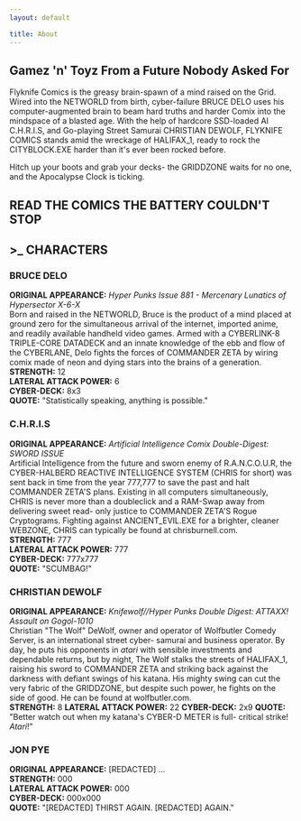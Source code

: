 ```yaml
---
layout: default

title: About
---
```


<h2 class="sectionHeader">Gamez 'n' Toyz From a Future Nobody Asked For</h2>

Flyknife Comics is the greasy brain-spawn of a mind raised on the Grid. Wired into the NETWORLD from birth, cyber-failure
BRUCE DELO uses his computer-augmented brain to beam hard truths and harder Comix into the mindspace of a blasted age.
With the help of hardcore SSD-loaded AI C.H.R.I.S, and Go-playing Street Samurai CHRISTIAN DEWOLF, FLYKNIFE COMICS stands
amid the wreckage of HALIFAX_1, ready to rock the CITYBLOCK.EXE harder than it's ever been rocked before.

Hitch up your boots and grab your decks- the GRIDDZONE waits for no one, and the Apocalypse Clock is ticking.

<h2 class="sectionHeader">READ THE COMICS THE BATTERY COULDN'T STOP</h2>
  
  
## >_ CHARACTERS ##
  
  
### BRUCE DELO ###
**ORIGINAL APPEARANCE:** *Hyper Punks Issue 881 - Mercenary Lunatics of Hypersector X-6-X*  
Born and raised in the NETWORLD, Bruce is the product of a mind placed at ground zero for the simultaneous arrival of 
the internet, imported anime, and readily available handheld video games. Armed with a CYBERLINK-8 TRIPLE-CORE DATADECK
and an innate knowledge of the ebb and flow of the CYBERLANE, Delo fights the forces of COMMANDER ZETA by wiring comix
made of neon and dying stars into the brains of a generation.  
**STRENGTH:** 12  
**LATERAL ATTACK POWER:** 6  
**CYBER-DECK:** 8x3  
**QUOTE:** "Statistically speaking, anything is possible."  
  
### C.H.R.I.S ###
**ORIGINAL APPEARANCE:** *Artificial Intelligence Comix Double-Digest: SWORD ISSUE*  
Artificial Intelligence from the future and sworn enemy of R.A.N.C.O.U.R, the CYBER-HALBERD REACTIVE INTELLIGENCE SYSTEM
(CHRIS for short) was sent back in time from the year 777,777 to save the past and halt COMMANDER ZETA'S plans. Existing
in all computers simultaneously, CHRIS is never more than a doubleclick and a RAM-Swap away from delivering sweet read-
only justice to COMMANDER ZETA'S Rogue Cryptograms. Fighting against ANCIENT_EVIL.EXE for a brighter, cleaner WEBZONE, 
CHRIS can typically be found at chrisburnell.com.  
**STRENGTH:** 777  
**LATERAL ATTACK POWER:** 777  
**CYBER-DECK:** 777x777  
**QUOTE:** "SCUMBAG!"   
  
### CHRISTIAN DEWOLF ###
**ORIGINAL APPEARANCE:** *Knifewolf//Hyper Punks Double Digest: ATTAXX! Assault on Gogol-1010*  
Christian "The Wolf" DeWolf, owner and operator of Wolfbutler Comedy Server, is an international street cyber-
samurai and business operator. By day, he puts his opponents in *atari* with sensible investments and dependable returns,
but by night, The Wolf stalks the streets of HALIFAX_1, raising his sword to COMMANDER ZETA and striking back against 
the darkness with defiant swings of his katana. His mighty swing can cut the very fabric of the GRIDDZONE, but despite
such power, he fights on the side of good. He can be found at wolfbutler.com.   
**STRENGTH:** 8
**LATERAL ATTACK POWER:** 22
**CYBER-DECK:** 2x9
**QUOTE:** "Better watch out when my katana's CYBER-D METER is full- critical strike! *Atari*!"
  
### JON PYE ###
**ORIGINAL APPEARANCE:** [REDACTED]
...  
**STRENGTH:** 000  
**LATERAL ATTACK POWER:** 000  
**CYBER-DECK:** 000x000  
**QUOTE:** "[REDACTED] THIRST AGAIN. [REDACTED] AGAIN."  
